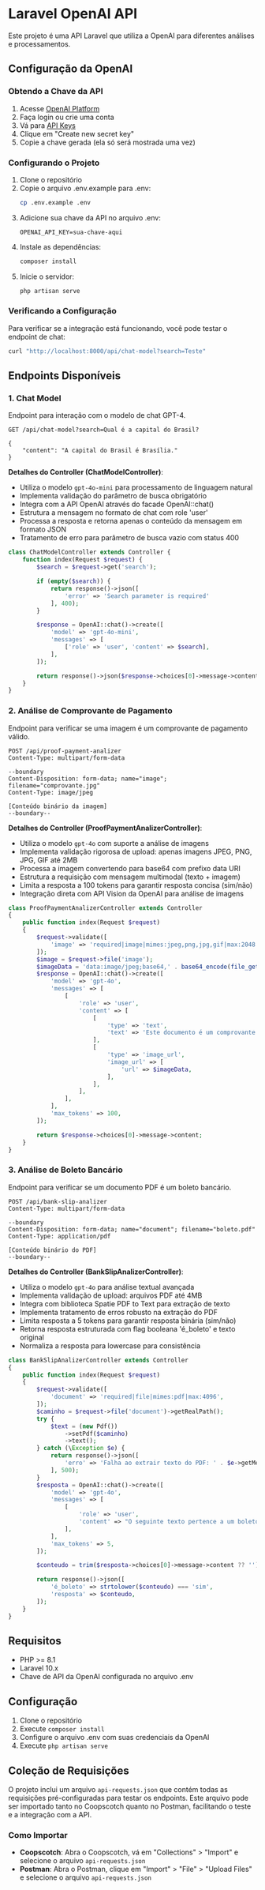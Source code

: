 # Laravel OpenAI API

Este projeto é uma API Laravel que utiliza a OpenAI para diferentes análises e processamentos.

## Configuração da OpenAI

### Obtendo a Chave da API
1. Acesse [OpenAI Platform](https://platform.openai.com/)
2. Faça login ou crie uma conta
3. Vá para [API Keys](https://platform.openai.com/api-keys)
4. Clique em "Create new secret key"
5. Copie a chave gerada (ela só será mostrada uma vez)

### Configurando o Projeto
1. Clone o repositório
2. Copie o arquivo .env.example para .env:
   ```bash
   cp .env.example .env
   ```
3. Adicione sua chave da API no arquivo .env:
   ```env
   OPENAI_API_KEY=sua-chave-aqui
   ```
4. Instale as dependências:
   ```bash
   composer install
   ```
5. Inicie o servidor:
   ```bash
   php artisan serve
   ```

### Verificando a Configuração
Para verificar se a integração está funcionando, você pode testar o endpoint de chat:
```bash
curl "http://localhost:8000/api/chat-model?search=Teste"
```

## Endpoints Disponíveis

### 1. Chat Model
Endpoint para interação com o modelo de chat GPT-4.

```http
GET /api/chat-model?search=Qual é a capital do Brasil?

{
    "content": "A capital do Brasil é Brasília."
}
```

**Detalhes do Controller (ChatModelController)**:
- Utiliza o modelo `gpt-4o-mini` para processamento de linguagem natural
- Implementa validação do parâmetro de busca obrigatório
- Integra com a API OpenAI através do facade OpenAI::chat()
- Estrutura a mensagem no formato de chat com role 'user'
- Processa a resposta e retorna apenas o conteúdo da mensagem em formato JSON
- Tratamento de erro para parâmetro de busca vazio com status 400

```php
class ChatModelController extends Controller {
    function index(Request $request) {
        $search = $request->get('search');

        if (empty($search)) {
            return response()->json([
                'error' => 'Search parameter is required'
            ], 400);
        }

        $response = OpenAI::chat()->create([
            'model' => 'gpt-4o-mini',
            'messages' => [
                ['role' => 'user', 'content' => $search],
            ],
        ]);

        return response()->json($response->choices[0]->message->content, 200);
    }
}
```

### 2. Análise de Comprovante de Pagamento
Endpoint para verificar se uma imagem é um comprovante de pagamento válido.

```http
POST /api/proof-payment-analizer
Content-Type: multipart/form-data

--boundary
Content-Disposition: form-data; name="image"; filename="comprovante.jpg"
Content-Type: image/jpeg

[Conteúdo binário da imagem]
--boundary--
```

**Detalhes do Controller (ProofPaymentAnalizerController)**:
- Utiliza o modelo `gpt-4o` com suporte a análise de imagens
- Implementa validação rigorosa de upload: apenas imagens JPEG, PNG, JPG, GIF até 2MB
- Processa a imagem convertendo para base64 com prefixo data URI
- Estrutura a requisição com mensagem multimodal (texto + imagem)
- Limita a resposta a 100 tokens para garantir resposta concisa (sim/não)
- Integração direta com API Vision da OpenAI para análise de imagens

```php
class ProofPaymentAnalizerController extends Controller
{
    public function index(Request $request)
    {
        $request->validate([
            'image' => 'required|image|mimes:jpeg,png,jpg,gif|max:2048'
        ]);
        $image = $request->file('image');
        $imageData = 'data:image/jpeg;base64,' . base64_encode(file_get_contents($image->path()));
        $response = OpenAI::chat()->create([
            'model' => 'gpt-4o',
            'messages' => [
                [
                    'role' => 'user',
                    'content' => [
                        [
                            'type' => 'text',
                            'text' => 'Este documento é um comprovante de pagamento? Responda apenas com "sim" ou "não".',
                        ],
                        [
                            'type' => 'image_url',
                            'image_url' => [
                                'url' => $imageData,
                            ],
                        ],
                    ],
                ],
            ],
            'max_tokens' => 100,
        ]);

        return $response->choices[0]->message->content;
    }
}
```

### 3. Análise de Boleto Bancário
Endpoint para verificar se um documento PDF é um boleto bancário.

```http
POST /api/bank-slip-analizer
Content-Type: multipart/form-data

--boundary
Content-Disposition: form-data; name="document"; filename="boleto.pdf"
Content-Type: application/pdf

[Conteúdo binário do PDF]
--boundary--
```

**Detalhes do Controller (BankSlipAnalizerController)**:
- Utiliza o modelo `gpt-4o` para análise textual avançada
- Implementa validação de upload: arquivos PDF até 4MB
- Integra com biblioteca Spatie PDF to Text para extração de texto
- Implementa tratamento de erros robusto na extração do PDF
- Limita resposta a 5 tokens para garantir resposta binária (sim/não)
- Retorna resposta estruturada com flag booleana 'é_boleto' e texto original
- Normaliza a resposta para lowercase para consistência

```php
class BankSlipAnalizerController extends Controller
{
    public function index(Request $request)
    {
        $request->validate([
            'document' => 'required|file|mimes:pdf|max:4096',
        ]);
        $caminho = $request->file('document')->getRealPath();
        try {
            $text = (new Pdf())
                ->setPdf($caminho)
                ->text();
        } catch (\Exception $e) {
            return response()->json([
                'erro' => 'Falha ao extrair texto do PDF: ' . $e->getMessage(),
            ], 500);
        }
        $resposta = OpenAI::chat()->create([
            'model' => 'gpt-4o',
            'messages' => [
                [
                    'role' => 'user',
                    'content' => "O seguinte texto pertence a um boleto bancário? Responda com 'sim' ou 'não'.\n\n" . $text,
                ],
            ],
            'max_tokens' => 5,
        ]);

        $conteudo = trim($resposta->choices[0]->message->content ?? '');

        return response()->json([
            'é_boleto' => strtolower($conteudo) === 'sim',
            'resposta' => $conteudo,
        ]);
    }
}
```

## Requisitos
- PHP >= 8.1
- Laravel 10.x
- Chave de API da OpenAI configurada no arquivo .env

## Configuração
1. Clone o repositório
2. Execute `composer install`
3. Configure o arquivo .env com suas credenciais da OpenAI
4. Execute `php artisan serve`

## Coleção de Requisições
O projeto inclui um arquivo `api-requests.json` que contém todas as requisições pré-configuradas para testar os endpoints. Este arquivo pode ser importado tanto no Coopscotch quanto no Postman, facilitando o teste e a integração com a API.

### Como Importar
- **Coopscotch**: Abra o Coopscotch, vá em "Collections" > "Import" e selecione o arquivo `api-requests.json`
- **Postman**: Abra o Postman, clique em "Import" > "File" > "Upload Files" e selecione o arquivo `api-requests.json`
